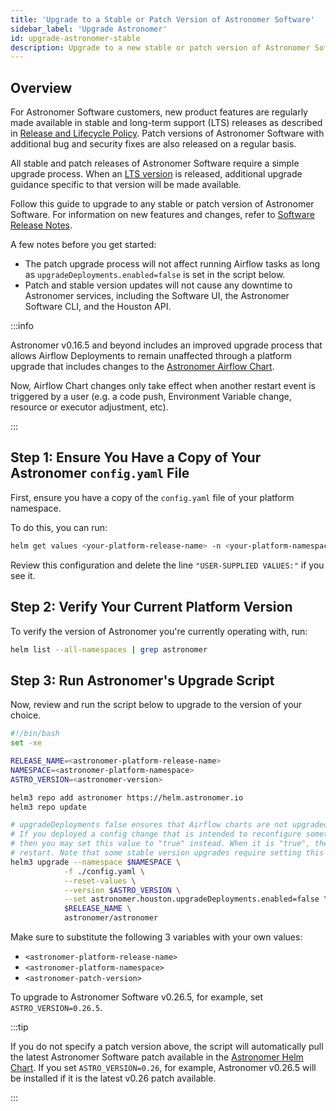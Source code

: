 ```yaml
---
title: 'Upgrade to a Stable or Patch Version of Astronomer Software'
sidebar_label: 'Upgrade Astronomer'
id: upgrade-astronomer-stable
description: Upgrade to a new stable or patch version of Astronomer Software.
---
```


## Overview

For Astronomer Software customers, new product features are regularly made available in stable and long-term support (LTS) releases as described in [Release and Lifecycle Policy](release-lifecycle-policy.md). Patch versions of Astronomer Software with additional bug and security fixes are also released on a regular basis.

All stable and patch releases of Astronomer Software require a simple upgrade process. When an [LTS version](release-lifecycle-policy.md#release-channels) is released, additional upgrade guidance specific to that version will be made available.

Follow this guide to upgrade to any stable or patch version of Astronomer Software. For information on new features and changes, refer to [Software Release Notes](release-notes.md).

A few notes before you get started:
- The patch upgrade process will not affect running Airflow tasks as long as `upgradeDeployments.enabled=false` is set in the script below.
- Patch and stable version updates will not cause any downtime to Astronomer services, including the Software UI, the Astronomer Software CLI, and the Houston API.

:::info

Astronomer v0.16.5 and beyond includes an improved upgrade process that allows Airflow Deployments to remain unaffected through a platform upgrade that includes changes to the [Astronomer Airflow Chart](https://github.com/astronomer/airflow-chart).

Now, Airflow Chart changes only take effect when another restart event is triggered by a user (e.g. a code push, Environment Variable change, resource or executor adjustment, etc).

:::

## Step 1: Ensure You Have a Copy of Your Astronomer `config.yaml` File

First, ensure you have a copy of the `config.yaml` file of your platform namespace.

To do this, you can run:

```sh
helm get values <your-platform-release-name> -n <your-platform-namespace>  > config.yaml
```

Review this configuration and delete the line `"USER-SUPPLIED VALUES:"` if you see it.

## Step 2: Verify Your Current Platform Version

To verify the version of Astronomer you're currently operating with, run:

```sh
helm list --all-namespaces | grep astronomer
```

## Step 3: Run Astronomer's Upgrade Script

Now, review and run the script below to upgrade to the version of your choice.

```sh
#!/bin/bash
set -xe

RELEASE_NAME=<astronomer-platform-release-name>
NAMESPACE=<astronomer-platform-namespace>
ASTRO_VERSION=<astronomer-version>

helm3 repo add astronomer https://helm.astronomer.io
helm3 repo update

# upgradeDeployments false ensures that Airflow charts are not upgraded when this script is ran
# If you deployed a config change that is intended to reconfigure something inside Airflow,
# then you may set this value to "true" instead. When it is "true", then each Airflow chart will
# restart. Note that some stable version upgrades require setting this value to true regardless of your own configuration.
helm3 upgrade --namespace $NAMESPACE \
            -f ./config.yaml \
            --reset-values \
            --version $ASTRO_VERSION \
            --set astronomer.houston.upgradeDeployments.enabled=false \
            $RELEASE_NAME \
            astronomer/astronomer
```

Make sure to substitute the following 3 variables with your own values:

- `<astronomer-platform-release-name>`
- `<astronomer-platform-namespace>`
- `<astronomer-patch-version>`

To upgrade to Astronomer Software v0.26.5, for example, set `ASTRO_VERSION=0.26.5`.

:::tip

If you do not specify a patch version above, the script will automatically pull the latest Astronomer Software patch available in the [Astronomer Helm Chart](https://github.com/astronomer/astronomer/releases). If you set `ASTRO_VERSION=0.26`, for example, Astronomer v0.26.5 will be installed if it is the latest v0.26 patch available.

:::
